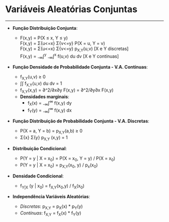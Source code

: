 # Variáveis Aleatórias Conjuntas
---

* **Função Distribuição Conjunta**:
    * F(x,y) = P(X &le; x, Y &le; y)<br>
    F(x,y) = &Sigma;{u<=x} &Sigma;{v<=y} P(X = u, Y = v)<br>
    F(x,y) = &Sigma;{u<=x} &Sigma;{v<=y} p<sub>X,Y</sub>(u,v)
    [X e Y discretas]<br>
    F(x,y) = <sub>-&infin;</sub>&int;<sup>y</sup> <sub>-&infin;</sub>&int;<sup>x</sup> f(u,v) du dv [X e Y contínuas]


* **Função Densidade de Probabilidade Conjunta - V.A. Contínuas**:
    * f<sub>X,Y</sub>(u,v) &ge; 0
    * &int;&int; f<sub>X,Y</sub>(u,v) du dv = 1
    * f<sub>X,Y</sub>(x,y) = &part;^2/&part;x&part;y F(x,y) =
    &part;^2/&part;y&part;x F(x,y)
    * **Densidades marginais**:
        * f<sub>X</sub>(x) = <sub>-&infin;</sub>&int;<sup>&infin;</sup>
        f(x,y) dy
        * f<sub>Y</sub>(y) = <sub>-&infin;</sub>&int;<sup>&infin;</sup>
        f(x,y) dx


* **Função Distribuição de Probabilidade Conjunta - V.A. Discretas**:
    * P(X = a, Y = b) = p<sub>X,Y</sub>(a,b) &ge; 0
    * &Sigma;{x} &Sigma;{y} p<sub>X,Y</sub> (x,y) = 1


* **Distribuição Condicional**:
    * P(Y = y | X = x<sub>0</sub>) = P(X = x<sub>0</sub>, Y = y) /
    P(X = x<sub>0</sub>)<br>
    * P(Y = y | X = x<sub>0</sub>) = p<sub>X,Y</sub>(x<sub>0</sub>, y) /
    p<sub>x</sub>(x<sub>0</sub>)


* **Densidade Condicional**:
    * f<sub>Y|X</sub> (y | x<sub>0</sub>) = f<sub>X,Y</sub>(x<sub>0</sub>,y)
    / f<sub>X</sub>(x<sub>0</sub>)


* **Independência Variáveis Aleatórias**:
    * *Discretas*: p<sub>X,Y</sub> = p<sub>X</sub>(x) &ast; p<sub>Y</sub>(y)
    * *Contínuas*: f<sub>X,Y</sub> = f<sub>X</sub>(x) &ast; f<sub>Y</sub>(y)
